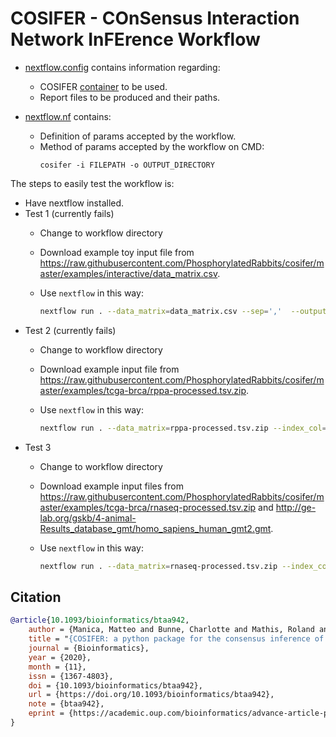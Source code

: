 # COSIFER - COnSensus Interaction Network InFErence Workflow

- [nextflow.config](https://github.com/inab/ipc_workflows/blob/main/cosifer/nextflow.config) contains information regarding:

    - COSIFER [container](https://hub.docker.com/r/tsenit/cosifer) to be used.
    - Report files to be produced and their paths.

- [nextflow.nf](https://github.com/inab/ipc_workflows/blob/main/cosifer/nextflow.nf) contains:

	- Definition of params accepted by the workflow.
	- Method of params accepted by the workflow on CMD:
        ```
        cosifer -i FILEPATH -o OUTPUT_DIRECTORY
        ```
            
The steps to easily test the workflow is:

- Have nextflow installed.
- Test 1 (currently fails)
  - Change to workflow directory
  - Download example toy input file from <https://raw.githubusercontent.com/PhosphorylatedRabbits/cosifer/master/examples/interactive/data_matrix.csv>.
  - Use `nextflow` in this way:
    
    ```bash
    nextflow run . --data_matrix=data_matrix.csv --sep=','  --outputsDir=tests/interactive
    ```
- Test 2 (currently fails)
  - Change to workflow directory
  - Download example input file from <https://raw.githubusercontent.com/PhosphorylatedRabbits/cosifer/master/examples/tcga-brca/rppa-processed.tsv.zip>.
  - Use `nextflow` in this way:
    
    ```bash
    nextflow run . --data_matrix=rppa-processed.tsv.zip --index_col=0  --outputsDir=tests/rppa
    ```
- Test 3
  - Change to workflow directory
  - Download example input files from <https://raw.githubusercontent.com/PhosphorylatedRabbits/cosifer/master/examples/tcga-brca/rnaseq-processed.tsv.zip> and <http://ge-lab.org/gskb/4-animal-Results_database_gmt/homo_sapiens_human_gmt2.gmt>.
  - Use `nextflow` in this way:
    
    ```bash
    nextflow run . --data_matrix=rnaseq-processed.tsv.zip --index_col=0 --hallmark_gene_sets_file=homo_sapiens_human_gmt2.gmt --outputsDir=tests/rnaseq-processed
    ```

## Citation
```bib
@article{10.1093/bioinformatics/btaa942,
    author = {Manica, Matteo and Bunne, Charlotte and Mathis, Roland and Cadow, Joris and Ahsen, Mehmet Eren and Stolovitzky, Gustavo A and Martínez, María Rodríguez},
    title = "{COSIFER: a python package for the consensus inference of molecular interaction networks}",
    journal = {Bioinformatics},
    year = {2020},
    month = {11},
    issn = {1367-4803},
    doi = {10.1093/bioinformatics/btaa942},
    url = {https://doi.org/10.1093/bioinformatics/btaa942},
    note = {btaa942},
    eprint = {https://academic.oup.com/bioinformatics/advance-article-pdf/doi/10.1093/bioinformatics/btaa942/34088187/btaa942.pdf},
}
```

